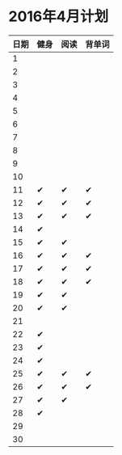 # 2016年4月计划

 日期|健身|阅读|背单词
:-----------|:------------|:--------|:---------
1| | | |
2| | | |
3| | | |
4| | | |
5| | | |
6| | | |
7| | | |
8| | | |
9| | | |
10| | | |
11|✔|✔|✔|   ...开始
12|✔|✔|✔|
13|✔|✔|✔|
14|✔| | |
15|✔|✔| |
16|✔|✔|✔|
17|✔|✔|✔|
18|✔|✔|✔|
19|✔|✔| |
20|✔|✔| |
21| | | |
22|✔| | |
23|✔| | |
24|✔| | |
25|✔|✔|✔|
26|✔|✔|✔|
27|✔|✔| |
28|✔| | |
29| | | |
30| | | |
